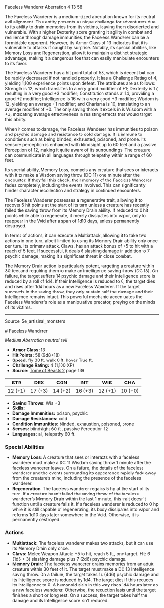 <MonsterName/>Faceless Wanderer</MonsterName>
<CreatureType/>Aberration</CreatureType>
<CR/>4</CR>
<AC/>13</AC>
<HP/>58</HP>
<summary>The Faceless Wanderer is a medium-sized aberration known for its neutral evil alignment. This entity presents a unique challenge for adventurers due to its ability to drain memories from its victims, leaving them disoriented and vulnerable. With a higher Dexterity score granting it agility in combat and resilience through damage immunities, the Faceless Wanderer can be a formidable opponent. However, its Armor Class of 13 indicates that it is vulnerable to attacks if caught by surprise. Notably, its special abilities, like Memory Loss and Regeneration, allow it to maintain a distinct strategic advantage, making it a dangerous foe that can easily manipulate encounters to its favor.</summary>

<detail>

The Faceless Wanderer has a hit point total of 58, which is decent but can be rapidly decreased if not handled properly. It has a Challenge Rating of 4, yielding 1,100 experience points upon defeat. The attributes are as follows: Strength is 12, which translates to a very good modifier of +1; Dexterity is 17, resulting in a very good +3 modifier; Constitution stands at 14, providing a good +2 modifier; Intelligence is 16 with a very good +3 modifier; Wisdom is 12, yielding an average +1 modifier; and Charisma is 10, translating to an average modifier of +0. The only saving throw it excels in is Wisdom with a +3, indicating average effectiveness in resisting effects that would target this ability.

When it comes to damage, the Faceless Wanderer has immunities to poison and psychic damage and resistance to cold damage. It is immune to conditions such as being blinded, exhausted, poisoned, and prone. Its sensory perception is enhanced with blindsight up to 60 feet and a passive Perception of 12, making it quite aware of its surroundings. The creature can communicate in all languages through telepathy within a range of 60 feet.

Its special ability, Memory Loss, compels any creature that sees or interacts with it to make a Wisdom saving throw (DC 11) one minute after the encounter. If they fail this check, their memory of the Faceless Wanderer fades completely, including the events involved. This can significantly hinder character recollection and strategy in continued encounters. 

The Faceless Wanderer possesses a regenerative trait, allowing it to recover 5 hit points at the start of its turn unless a creature has recently failed the saving throw from its Memory Drain ability. If reduced to 0 hit points while able to regenerate, it merely dissipates into vapor, only to reappear in the Void after a span of 1d10 days, unless permanently destroyed.

In terms of actions, it can execute a Multiattack, allowing it to take two actions in one turn, albeit limited to using its Memory Drain ability only once per turn. Its primary attack, Claws, has an attack bonus of +5 to hit with a reach of 5 feet. If successful, it deals 6 slashing damage in addition to 7 psychic damage, making it a significant threat in close combat. 

The Memory Drain action is particularly potent, targeting a creature within 30 feet and requiring them to make an Intelligence saving throw (DC 13). On failure, the target suffers 14 psychic damage and their Intelligence score is reduced by a roll of 1d4. If their Intelligence is reduced to 0, the target dies and rises after 1d4 hours as a new Faceless Wanderer. If the target succeeds in the saving throw, they only sustain half the damage and their Intelligence remains intact. This powerful mechanic accentuates the Faceless Wanderer's role as a manipulative predator, preying on the minds of its victims.</detail>



---

Source: 5e_artisinal_monsters

<statblock>
# Faceless Wanderer

*Medium* *Aberration* *neutral evil*

- **Armor Class:** 13
- **Hit Points:** 58 (9d8+18)
- **Speed:** fly 30 ft. walk 0 ft. hover True ft.
- **Challenge Rating:** 4 (1,100 XP)
- **Source:** [Tome of Beasts 2](https://koboldpress.com/kpstore/product/tome-of-beasts-2-for-5th-edition) page 139

| STR | DEX | CON | INT | WIS | CHA |
| --- | --- | --- | --- | --- | --- |
| 12 (+1) | 17 (+3) | 14 (+2) | 16 (+3) | 12 (+1) | 10 (+0) |

- **Saving Throws**: Wis +3
- **Skills:** 
- **Damage Immunities:** poison, psychic
- **Damage Resistances:** cold
- **Condition Immunities:** blinded, exhaustion, poisoned, prone
- **Senses:** blindsight 60 ft., passive Perception 12
- **Languages:** all, telepathy 60 ft.

### Special Abilities

- **Memory Loss:** A creature that sees or interacts with a faceless wanderer must make a DC 11 Wisdom saving throw 1 minute after the faceless wanderer leaves. On a failure, the details of the faceless wanderer and the events surrounding its appearance rapidly fade away from the creature’s mind, including the presence of the faceless wanderer.
- **Regeneration:** The faceless wanderer regains 5 hp at the start of its turn. If a creature hasn’t failed the saving throw of the faceless wanderer’s Memory Drain within the last 1 minute, this trait doesn’t function until a creature fails it. If a faceless wanderer is reduced to 0 hp while it is still capable of regenerating, its body dissipates into vapor and reforms 1d10 days later somewhere in the Void. Otherwise, it is permanently destroyed.

### Actions

- **Multiattack:** The faceless wanderer makes two attacks, but it can use its Memory Drain only once.
- **Claws:** Melee Weapon Attack: +5 to hit, reach 5 ft., one target. Hit: 6 (1d6 + 3) slashing damage plus 7 (2d6) psychic damage.
- **Memory Drain:** The faceless wanderer drains memories from an adult creature within 30 feet of it. The target must make a DC 13 Intelligence saving throw. On a failure, the target takes 14 (4d6) psychic damage and its Intelligence score is reduced by 1d4. The target dies if this reduces its Intelligence to 0. A humanoid slain in this way rises 1d4 hours later as a new faceless wanderer. Otherwise, the reduction lasts until the target finishes a short or long rest. On a success, the target takes half the damage and its Intelligence score isn’t reduced.


</statblock>


